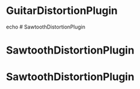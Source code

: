 # GuitarDistortionPlugin
echo # SawtoothDistortionPlugin
# SawtoothDistortionPlugin
# SawtoothDistortionPlugin
